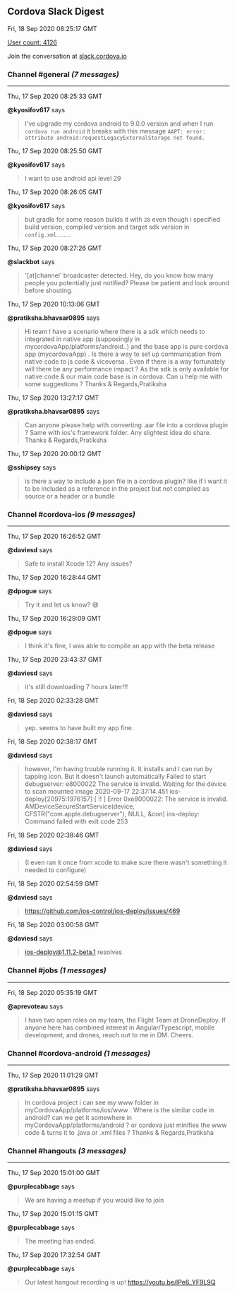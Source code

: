 ## Cordova Slack Digest
Fri, 18 Sep 2020 08:25:17 GMT

[User count: 4126](https://cordova.slack.com/)


Join the conversation at [slack.cordova.io](http://slack.cordova.io/)

### __Channel #general__ _(7 messages)_
---

Thu, 17 Sep 2020 08:25:33 GMT

__@kyosifov617__ says 
> I've upgrade my cordova android to 9.0.0 version and when I run `cordova run android` it breaks with this message `AAPT: error: attribute android:requestLegacyExternalStorage not found.`
> 

Thu, 17 Sep 2020 08:25:50 GMT

__@kyosifov617__ says 
> I want to use android api level 29
> 

Thu, 17 Sep 2020 08:26:05 GMT

__@kyosifov617__ says 
> but gradle for some reason builds it with `28`  even though i specified build version, compiled version and target sdk version in `config.xml`........
> 

Thu, 17 Sep 2020 08:27:26 GMT

__@slackbot__ says 
> '[at]channel' broadcaster detected. Hey, do you know how many people you potentially just notified? Please be patient and look around before shouting.
> 

Thu, 17 Sep 2020 10:13:06 GMT

__@pratiksha.bhavsar0895__ says 
> Hi team I have a scenario where there is a sdk which needs to integrated in native app (supposingly in mycordovaApp/platforms/android..) and the base app is pure cordova app (mycordovaApp) . Is there a way to set up communication from native code to js code &amp; viceversa . Even if there is a way fortunately will there be any performance impact ? As the sdk is only available for native code &amp; our main code base is in cordova. Can u help me with some suggestions ? Thanks &amp; Regards,Pratiksha
> 

Thu, 17 Sep 2020 13:27:17 GMT

__@pratiksha.bhavsar0895__ says 
> Can anyone please help with converting .aar file into a cordova plugin ? Same with ios's framework folder. Any slightest idea do share. Thanks &amp; Regards,Pratiksha
> 

Thu, 17 Sep 2020 20:00:12 GMT

__@sshipsey__ says 
> is there a way to include a json file in a cordova plugin? like if i want it to be included as a reference in the project but not compiled as source or a header or a bundle
> 

### __Channel #cordova-ios__ _(9 messages)_
---

Thu, 17 Sep 2020 16:26:52 GMT

__@daviesd__ says 
> Safe to install Xcode 12?  Any issues?
> 

Thu, 17 Sep 2020 16:28:44 GMT

__@dpogue__ says 
> Try it and let us know? 😅
> 

Thu, 17 Sep 2020 16:29:09 GMT

__@dpogue__ says 
> I think it's fine, I was able to compile an app with the beta release
> 

Thu, 17 Sep 2020 23:43:37 GMT

__@daviesd__ says 
> it's still downloading 7 hours later!!!
> 

Fri, 18 Sep 2020 02:33:28 GMT

__@daviesd__ says 
> yep. seems to have built my app fine.
> 

Fri, 18 Sep 2020 02:38:17 GMT

__@daviesd__ says 
> however, I'm having trouble running it.  It installs and I can run by tapping icon.  But it doesn't launch automatically
> Failed to start debugserver: e8000022 The service is invalid.
> Waiting for the device to scan mounted image
> 2020-09-17 22:37:14.451 ios-deploy[20975:1976157] [ !! ] Error 0xe8000022: The service is invalid. AMDeviceSecureStartService(device, CFSTR("com.apple.debugserver"), NULL, &amp;con)
> ios-deploy: Command failed with exit code 253
> 

Fri, 18 Sep 2020 02:38:46 GMT

__@daviesd__ says 
> (I even ran it once from xcode to make sure there wasn't something it needed to configure)
> 

Fri, 18 Sep 2020 02:54:59 GMT

__@daviesd__ says 
> <https://github.com/ios-control/ios-deploy/issues/469>
> 

Fri, 18 Sep 2020 03:00:58 GMT

__@daviesd__ says 
> ios-deploy@1.11.2-beta.1 resolves
> 

### __Channel #jobs__ _(1 messages)_
---

Fri, 18 Sep 2020 05:35:19 GMT

__@aprevoteau__ says 
> I have two open roles on my team, the Flight Team at DroneDeploy. If anyone here has combined interest in Angular/Typescript, mobile development, and drones, reach out to me in DM. Cheers.
> 

### __Channel #cordova-android__ _(1 messages)_
---

Thu, 17 Sep 2020 11:01:29 GMT

__@pratiksha.bhavsar0895__ says 
> In cordova project i can see my www folder in myCordovaApp/platforms/ios/www . Where is the similar code in android? can we get it somewhere in   myCordovaApp/platforms/android ? or cordova just minifies the www code &amp; turns it to .java or .xml files ? Thanks &amp; Regards,Pratiksha
> 

### __Channel #hangouts__ _(3 messages)_
---

Thu, 17 Sep 2020 15:01:00 GMT

__@purplecabbage__ says 
> <!here> We are having a meetup if you would like to join
> 

Thu, 17 Sep 2020 15:01:15 GMT

__@purplecabbage__ says 
> The meeting has ended.
> 

Thu, 17 Sep 2020 17:32:54 GMT

__@purplecabbage__ says 
> Our latest hangout recording is up! <https://youtu.be/lPe6_YF9L9Q>
> 
